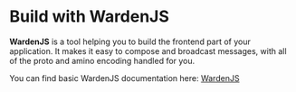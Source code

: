 ﻿---
sidebar_position: 4
---

# Build with WardenJS

**WardenJS** is a tool helping you to build the frontend part of your application. It makes it easy to compose and broadcast messages, with all of the proto and amino encoding handled for you.

You can find basic WardenJS documentation here: [WardenJS](https://www.npmjs.com/package/@wardenprotocol/wardenjs)